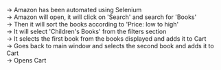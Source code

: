 -> Amazon has been automated using Selenium
<br />
-> Amazon will open, it will click on 'Search' and search for 'Books'
<br />
-> Then it will sort the books according to 'Price: low to high'
<br />
-> It will select 'Children's Books' from the filters section
<br />
-> It selects the first book from the books displayed and adds it to Cart
<br />
-> Goes back to main window and selects the second book and adds it to Cart
<br />
-> Opens Cart
